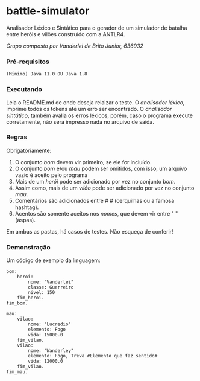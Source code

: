 # battle-simulator
Analisador Léxico e Sintático para o gerador de um simulador de batalha entre heróis e vilões construído com a ANTLR4.

*Grupo composto por Vanderlei de Brito Junior, 636932*

### Pré-requisitos
```
(Mínimo) Java 11.0 OU Java 1.8
```

### Executando
Leia o README.md de onde deseja relaizar o teste. O *analisador léxico*, imprime todos os tokens até um erro ser encontrado. O *analisador sintático*, também avalia os erros léxicos, porém, caso o programa execute corretamente, não será impresso nada no arquivo de saída.

### Regras
Obrigatóriamente:
1. O conjunto *bom* devem vir primeiro, se ele for incluído.
2. O conjunto *bom* e/ou *mau* podem ser omitidos, com isso, um arquivo vazio é aceito pelo programa
3. Mais de um *herói* pode ser adicionado por vez no conjunto *bom*.
4. Assim como, mais de um *vilão* pode ser adicionado por vez no conjunto *mau*.
5. Comentários são adicionados entre # # (cerquilhas ou a famosa hashtag).
6. Acentos são somente aceitos nos *nomes*, que devem vir entre " " (áspas).

Em ambas as pastas, há casos de testes. Não esqueça de conferir!

### Demonstração
Um código de exemplo da linguagem:
```bs
bom:
	heroi:
		nome: "Vanderlei"
		classe: Guerreiro
		nivel: 150
	fim_heroi.
fim_bom.

mau:
	vilao:
		nome: "Lucredio"
		elemento: Fogo
		vida: 15000.0
	fim_vilao.
    vilao:
        nome: "Wanderley"
        elemento: Fogo, Treva #Elemento que faz sentido#
        vida: 12000.0
    fim_vilao.
fim_mau.
```